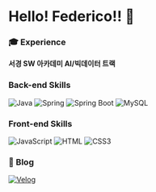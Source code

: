 # Hello! Federico!! 👋

<h3>🎓 Experience</h3>

 **서경 SW 아카데미 AI/빅데이터 트랙**


<h3>Back-end Skills</h3>

<p>
  <img src="https://img.shields.io/badge/Java-007396?style=for-the-badge&logo=java&logoColor=white" alt="Java" />
  <img src="https://img.shields.io/badge/Spring-6DB33F?style=for-the-badge&logo=spring&logoColor=white" alt="Spring" />
  <img src="https://img.shields.io/badge/Spring_Boot-6DB33F?style=for-the-badge&logo=spring-boot&logoColor=white" alt="Spring Boot" />
  <img src="https://img.shields.io/badge/MySQL-4479A1?style=for-the-badge&logo=mysql&logoColor=white" alt="MySQL" />
</p>

<h3>Front-end Skills</h3>

<p>
  <img src="https://img.shields.io/badge/JavaScript-F7DF1E?style=for-the-badge&logo=javascript&logoColor=black" alt="JavaScript" />
  <img src="https://img.shields.io/badge/HTML5-E34F26?style=for-the-badge&logo=html5&logoColor=white" alt="HTML" />
  <img src="https://img.shields.io/badge/CSS3-1572B6?style=for-the-badge&logo=css3&logoColor=white" alt="CSS3" />
</p>

<h3>📖 Blog</h3>

<p>
  <a href="https://velog.io/@coding_goat/posts"><img src="https://img.shields.io/badge/Velog-20C997?style=for-the-badge&logo=velog&logoColor=white" alt="Velog" /></a>
</p>
